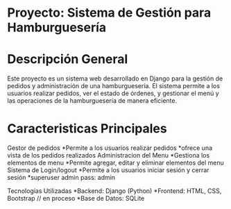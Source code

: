 Proyecto: Sistema de Gestión para Hamburguesería
==========================
Descripción General
==========================
Este proyecto es un sistema web desarrollado en Django para la gestión de pedidos y administración de una hamburguesería. El sistema permite a los usuarios realizar pedidos, ver el estado de órdenes, y gestionar el menú y las operaciones de la hamburguesería de manera eficiente.

Caracteristicas Principales
==========================
Gestor de pedidos
*Permite a los usuarios realizar pedidos
*ofrece una vista de los pedidos realizados
Administracion del Menu
*Gestiona los elementos de menu
*Permite agregar, editar y eliminar elementos del menu
Sistema de Login/logout
*Permite a los usuarios iniciar sesión y cerrar sesión
*superuser admin pass: admin

Tecnologías Utilizadas
*Backend: Django (Python)
*Frontend: HTML, CSS, Bootstrap // en proceso
*Base de Datos: SQLite
